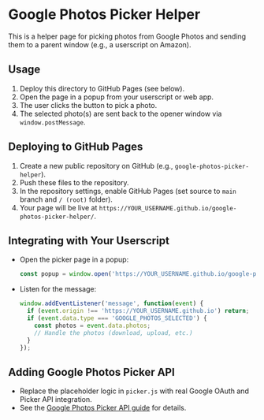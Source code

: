 # Google Photos Picker Helper

This is a helper page for picking photos from Google Photos and sending them to a parent window (e.g., a userscript on Amazon).

## Usage

1. Deploy this directory to GitHub Pages (see below).
2. Open the page in a popup from your userscript or web app.
3. The user clicks the button to pick a photo.
4. The selected photo(s) are sent back to the opener window via `window.postMessage`.

## Deploying to GitHub Pages

1. Create a new public repository on GitHub (e.g., `google-photos-picker-helper`).
2. Push these files to the repository.
3. In the repository settings, enable GitHub Pages (set source to `main` branch and `/ (root)` folder).
4. Your page will be live at `https://YOUR_USERNAME.github.io/google-photos-picker-helper/`.

## Integrating with Your Userscript

- Open the picker page in a popup:
  ```js
  const popup = window.open('https://YOUR_USERNAME.github.io/google-photos-picker-helper/', 'GooglePhotosPicker', 'width=600,height=700');
  ```
- Listen for the message:
  ```js
  window.addEventListener('message', function(event) {
    if (event.origin !== 'https://YOUR_USERNAME.github.io') return;
    if (event.data.type === 'GOOGLE_PHOTOS_SELECTED') {
      const photos = event.data.photos;
      // Handle the photos (download, upload, etc.)
    }
  });
  ```

## Adding Google Photos Picker API

- Replace the placeholder logic in `picker.js` with real Google OAuth and Picker API integration.
- See the [Google Photos Picker API guide](https://developers.google.com/photos/picker/guides/get-started-picker) for details. 